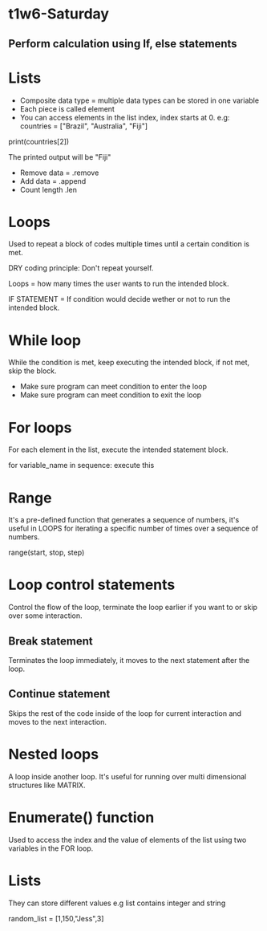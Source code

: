 # t1w6-Saturday

## Perform calculation using If, else statements

# Lists
* Composite data type = multiple data types can be stored in one variable
* Each piece is called element
* You can access elements in the list index, index starts at 0.
e.g:
countries = ["Brazil", "Australia", "Fiji"]

print(countries[2])

The printed output will be "Fiji"

* Remove data = .remove
* Add data = .append
* Count length .len

# Loops
Used to repeat a block of codes multiple times until a certain condition is met.

DRY coding principle: Don't repeat yourself.

Loops = how many times the user wants to run the intended block.

IF STATEMENT = If condition would decide wether or not to run the intended block.

# While loop
While the condition is met, keep executing the intended block, if not met, skip the block.
* Make sure program can meet condition to enter the loop
* Make sure program can meet condition to exit the loop


# For loops
For each element in the list, execute the intended statement block.

for variable_name in sequence:
    execute this

# Range
It's a pre-defined function that generates a sequence of numbers, it's useful in LOOPS for
iterating a specific number of times over a sequence of numbers.

range(start, stop, step)

# Loop control statements
Control the flow of the loop, terminate the loop earlier if you want to or skip over some interaction.

## Break statement
Terminates the loop immediately, it moves to the next statement after the loop.

## Continue statement
Skips the rest of the code inside of the loop for current interaction and moves to the next interaction.

# Nested loops
A loop inside another loop. It's useful for running over multi dimensional structures like MATRIX.

# Enumerate() function
Used to access the index and the value of elements of the list using two variables in the FOR loop.

# Lists
They can store different values
e.g list contains integer and string

random_list = [1,150,"Jess",3]